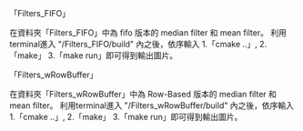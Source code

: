 「Filters_FIFO」

在資料夾「Filters_FIFO」中為 fifo 版本的 median filter 和 mean filter。
利用terminal進入 "/Filters_FIFO/build" 內之後，依序輸入 1.「cmake ..」, 2.「make」 3.「make run」即可得到輸出圖片。

「Filters_wRowBuffer」

在資料夾「Filters_wRowBuffer」中為 Row-Based 版本的 median filter 和 mean filter。
利用terminal進入 "/Filters_wRowBuffer/build" 內之後，依序輸入 1.「cmake ..」, 2.「make」 3.「make run」即可得到輸出圖片。
